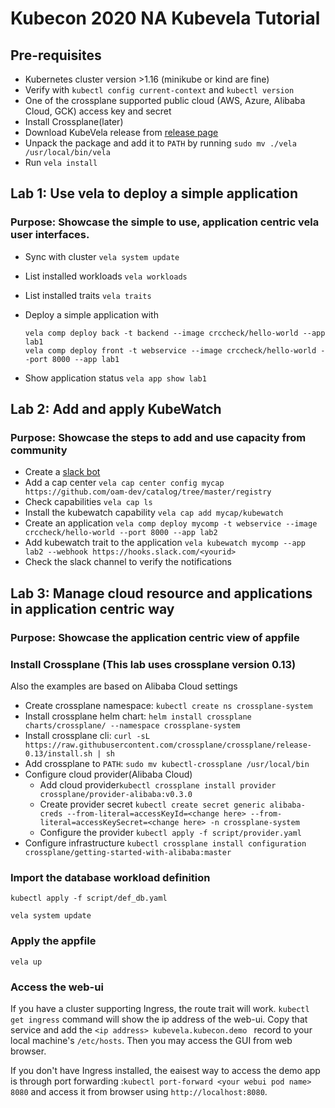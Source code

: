 # Kubecon 2020 NA Kubevela Tutorial

## Pre-requisites

* Kubernetes cluster version >1.16
(minikube or kind are fine)
* Verify with `kubectl config current-context` and `kubectl version`
* One of the crossplane supported public cloud (AWS, Azure, Alibaba Cloud, GCK) access key and secret
* Install Crossplane(later)
* Download KubeVela release from [release page](https://github.com/oam-dev/kubevela/releases/tag/v0.0.9)
* Unpack the package and add it to `PATH` by running `sudo mv ./vela /usr/local/bin/vela`
* Run `vela install`

## Lab 1: Use vela to deploy a simple application

### Purpose: Showcase the simple to use, application centric vela user interfaces.

* Sync with cluster `vela system update`
* List installed workloads `vela workloads`
* List installed traits `vela traits`
* Deploy a simple application with 

  ```
  vela comp deploy back -t backend --image crccheck/hello-world --app lab1
  vela comp deploy front -t webservice --image crccheck/hello-world --port 8000 --app lab1
  ```

* Show application status `vela app show lab1`

## Lab 2: Add and apply KubeWatch
  
### Purpose: Showcase the steps to add and use capacity from community

* Create a [slack bot](https://api.slack.com/apps?new_app=1)
* Add a cap center `vela cap center config mycap https://github.com/oam-dev/catalog/tree/master/registry`
* Check capabilities `vela cap ls`
* Install the kubewatch capability `vela cap add mycap/kubewatch`
* Create an application `vela comp deploy mycomp -t webservice --image crccheck/hello-world --port 8000 --app lab2`
* Add kubewatch trait to the application `vela kubewatch mycomp --app lab2 --webhook https://hooks.slack.com/<yourid>`
* Check the slack channel to verify the notifications

## Lab 3: Manage cloud resource and applications in application centric way

### Purpose: Showcase the application centric view of appfile

### Install Crossplane (This lab uses crossplane version 0.13)

Also the examples are based on Alibaba Cloud settings

* Create crossplane namespace: `kubectl create ns crossplane-system`
* Install crossplane helm chart: `helm install crossplane  charts/crossplane/ --namespace crossplane-system`
* Install crossplane cli: `curl -sL https://raw.githubusercontent.com/crossplane/crossplane/release-0.13/install.sh | sh`
* Add crossplane to `PATH`:  `sudo mv kubectl-crossplane /usr/local/bin`
* Configure cloud provider(Alibaba Cloud) 
  * Add cloud provider`kubectl crossplane install provider crossplane/provider-alibaba:v0.3.0`
  * Create provider secret `kubectl create secret generic alibaba-creds --from-literal=accessKeyId=<change here> --from-literal=accessKeySecret=<change here> -n crossplane-system`
  * Configure the provider `kubectl apply -f script/provider.yaml`
* Configure infrastructure `kubectl crossplane install configuration crossplane/getting-started-with-alibaba:master`

### Import the database workload definition

`kubectl apply -f script/def_db.yaml`


`vela system update`

### Apply the appfile

`vela up`

### Access the web-ui

If you have a cluster supporting Ingress, the route trait will work.
`kubectl get ingress` command will show the ip address of the web-ui. Copy that service and add the `<ip address> kubevela.kubecon.demo ` record to your local machine's `/etc/hosts`. Then you may access the GUI from web browser.

If you don't have Ingress installed, the eaisest way to access the demo app is through port forwarding :`kubectl port-forward <your webui pod name> 8080` and access it from browser using `http://localhost:8080`.
